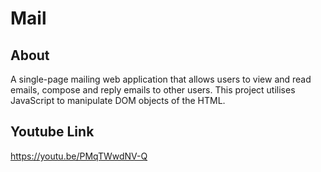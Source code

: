# Mail
## About
A single-page mailing web application that allows users to view and read emails, compose and reply emails to other users. This project utilises JavaScript to manipulate DOM objects of the HTML.
## Youtube Link
https://youtu.be/PMqTWwdNV-Q
